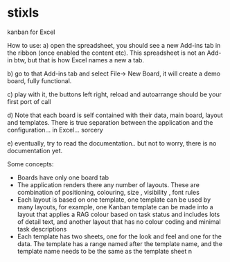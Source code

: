 # stixls
kanban for Excel

How to use:
a) open the spreadsheet, you should see a new Add-ins tab in the ribbon (once enabled the content etc). This spreadsheet is not an Add-in btw, but that is how Excel names a new a tab.

b) go to that Add-ins tab and select File-> New Board, it will create a demo board, fully functional.

c) play with it, the buttons left right, reload and autoarrange should be your first port of call

d) Note that each board is self contained with their data, main board, layout and templates. There is true separation between the application and the configuration... in Excel... sorcery

e) eventually, try to read the documentation.. but not to worry, there is no documentation yet.

Some  concepts:
- Boards have only one board tab
- The application renders there any number of layouts. These are combination of positioning, colouring, size , visibility , font rules
- Each layout is based on one template, one template can be used by many layouts, for example, one Kanban template can be made into a layout that applies a RAG colour based on task status and includes lots of detail text, and another layout that has no colour coding and minimal task descriptions
- Each template has two sheets, one for the look and feel and one for the data. The template has a range named after the template name, and the template  name needs to be the same as the template sheet n
